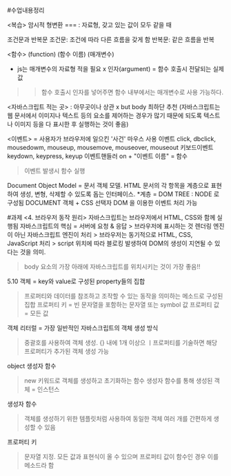 #수업내용정리

<복습>
암시적 형변환
=== : 자료형, 갖고 있는 값이 모두 같을 때

조건문과 반복문
조건문: 조건에 따라 다른 흐름을 갖게 함
반복문: 같은 흐름을 반복

<함수>
(function) (함수 이름) (매개변수)
* js는 매개변수의 자료형 적을 필요 x
인자(argument) = 함수 호출시 전달되는 실제 값
>> 함수 호출시 인자를 넣어주면 함수 내부에서는 매개변수로 사용 가능하다.

<자바스크립트 적는 곳>
: 아무곳이나 상관 x but body 최하단 추천 (자바스크립트는 웹 문서에서 이미지나 텍스트 등의 요소를 제어하는 경우가 많기 때문에 되도록 텍스트나 이미지 등을 다 표시한 후 실행하는 것이 좋음)

<이벤트>
= 사용자가 브라우저에 일으킨 '사건'
마우스 사용 이벤트 
click, dbclick, mousedowm, mouseup, mousemove, mouseover, mouseout
키보드이벤트
keydown, keypress, keyup
이벤트핸들러
on + "이벤트 이름" = 함수 
> 이벤트 발생시 함수 실행

<DOM>
Document Object Model = 문서 객체 모델. HTML 문서의 각 항목을 계층으로 표현하여 생성, 변형, 삭제할 수 있도록 돕는 인터페이스.
*계층 = 
DOM TREE : NODE 로 구성됨
DOCUMENT 객체 + CSS 선택자
DOM 을 이용한 이벤트 처리 가능








#과제
<4. 브라우저 동작 원리>
자바스크립트는 브라우저에서 HTML, CSS와 함께 실행됨
자바스크립트의 핵심 = 서버에 요청 & 응답 > 브라우저에 표시하는 것
렌더링 엔진이 아닌 자바스크립트 엔진이 처리 > 브라우저는 동기적으로 HTML, CSS, JavaScript 처리 > script 위치에 따라 블로킹 발생하여 DOM의 생성이 지연될 수 있다는 것을 의미.
> body 요소의 가장 아래에 자바스크립트를 위치시키는 것이 가장 좋음!!


5.10
객체 = key와 value로 구성된 property들의 집합
> 프로퍼티와 데이터를 참조하고 조작할 수 있는 동작을 의미하는 메소드로 구성된 집합
> 프로퍼티 키 = 빈 문자열을 포함하는 문자열 또는 symbol 값
> 프로퍼티 값 = 모든 값

객체 리터럴 = 가장 일반적인 자바스크립트의 객체 생성 방식
> 중괄호를 사용하여 객체 생성. {} 내에 1개 이상으 ㅣ프로퍼티를 기술하면 해당 프로퍼티가 추가된 객체 생성 가능

object 생성자 함수
> new 키워드로 객체를 생성하고 초기화하는 함수
> 생성자 함수를 통해 생성된 객체 = 인스턴스

생성자 함수
> 객체를 생성하기 위한 템플릿처럼 사용하여 동일한 객체 여러 개를 간편하게 생성할 수 있음

프로퍼티 키 
> 문자열 지정. 모든 값과 표현식이 올 수 있으며 프로퍼티 값이 함수인 경우 이를 메소드라 함